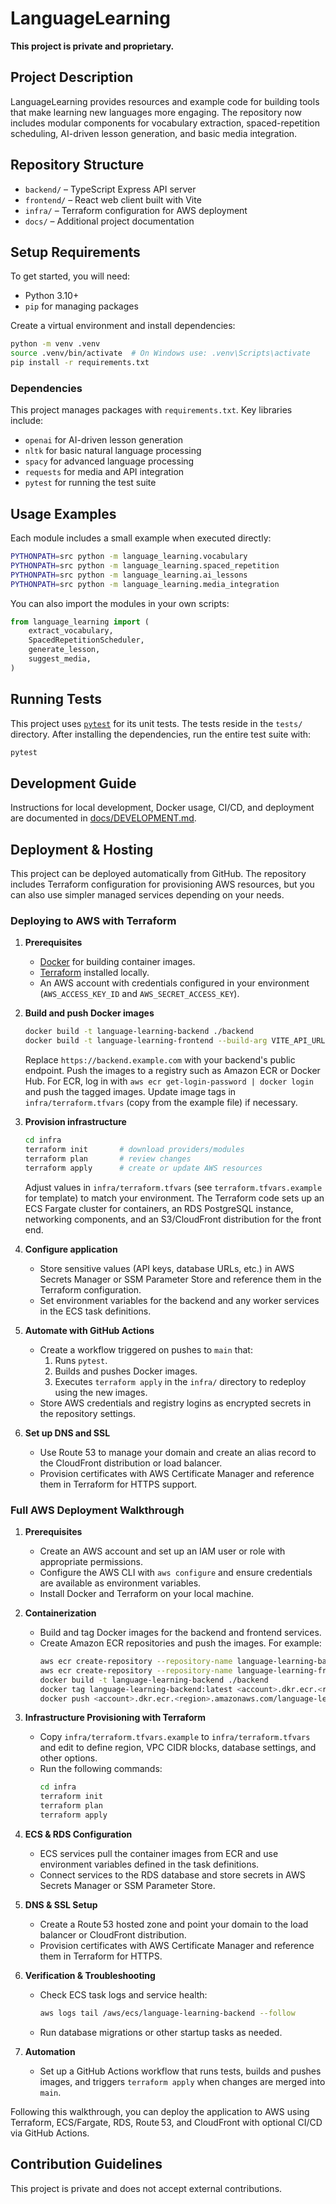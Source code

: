 # LanguageLearning

**This project is private and proprietary.**

## Project Description

LanguageLearning provides resources and example code for building tools that make learning new languages more engaging. The repository now includes modular components for vocabulary extraction, spaced-repetition scheduling, AI-driven lesson generation, and basic media integration.

## Repository Structure

- `backend/` – TypeScript Express API server
- `frontend/` – React web client built with Vite
- `infra/` – Terraform configuration for AWS deployment
- `docs/` – Additional project documentation

## Setup Requirements

To get started, you will need:

- Python 3.10+
- `pip` for managing packages

Create a virtual environment and install dependencies:

```bash
python -m venv .venv
source .venv/bin/activate  # On Windows use: .venv\Scripts\activate
pip install -r requirements.txt
```

### Dependencies

This project manages packages with `requirements.txt`. Key libraries include:

- `openai` for AI-driven lesson generation
- `nltk` for basic natural language processing
- `spacy` for advanced language processing
- `requests` for media and API integration
- `pytest` for running the test suite

## Usage Examples

Each module includes a small example when executed directly:

```bash
PYTHONPATH=src python -m language_learning.vocabulary
PYTHONPATH=src python -m language_learning.spaced_repetition
PYTHONPATH=src python -m language_learning.ai_lessons
PYTHONPATH=src python -m language_learning.media_integration
```

You can also import the modules in your own scripts:

```python
from language_learning import (
    extract_vocabulary,
    SpacedRepetitionScheduler,
    generate_lesson,
    suggest_media,
)
```

## Running Tests

This project uses [`pytest`](https://docs.pytest.org/) for its unit tests. The
tests reside in the `tests/` directory. After installing the dependencies, run
the entire test suite with:

```bash
pytest
```

## Development Guide

Instructions for local development, Docker usage, CI/CD, and deployment are documented in [docs/DEVELOPMENT.md](docs/DEVELOPMENT.md).

## Deployment & Hosting

This project can be deployed automatically from GitHub. The repository includes
Terraform configuration for provisioning AWS resources, but you can also use
simpler managed services depending on your needs.

### Deploying to AWS with Terraform

1. **Prerequisites**
   - [Docker](https://www.docker.com/) for building container images.
   - [Terraform](https://developer.hashicorp.com/terraform/downloads) installed locally.
   - An AWS account with credentials configured in your environment
     (`AWS_ACCESS_KEY_ID` and `AWS_SECRET_ACCESS_KEY`).

2. **Build and push Docker images**
   ```bash
   docker build -t language-learning-backend ./backend
   docker build -t language-learning-frontend --build-arg VITE_API_URL="https://backend.example.com" ./frontend
   ```
   Replace `https://backend.example.com` with your backend's public endpoint.
   Push the images to a registry such as Amazon ECR or Docker Hub. For ECR, log
   in with `aws ecr get-login-password | docker login` and push the tagged
   images. Update image tags in `infra/terraform.tfvars` (copy from the example file) if necessary.

3. **Provision infrastructure**
   ```bash
   cd infra
   terraform init       # download providers/modules
   terraform plan       # review changes
   terraform apply      # create or update AWS resources
   ```
   Adjust values in `infra/terraform.tfvars` (see `terraform.tfvars.example` for template)
   to match your environment. The Terraform code sets up an ECS Fargate cluster
   for containers, an RDS PostgreSQL instance, networking components, and an
   S3/CloudFront distribution for the front end.

4. **Configure application**
   - Store sensitive values (API keys, database URLs, etc.) in AWS Secrets
     Manager or SSM Parameter Store and reference them in the Terraform
     configuration.
   - Set environment variables for the backend and any worker services in the
     ECS task definitions.

5. **Automate with GitHub Actions**
   - Create a workflow triggered on pushes to `main` that:
     1. Runs `pytest`.
     2. Builds and pushes Docker images.
     3. Executes `terraform apply` in the `infra/` directory to redeploy using
        the new images.
   - Store AWS credentials and registry logins as encrypted secrets in the
     repository settings.

6. **Set up DNS and SSL**
   - Use Route 53 to manage your domain and create an alias record to the
     CloudFront distribution or load balancer.
   - Provision certificates with AWS Certificate Manager and reference them in
     Terraform for HTTPS support.

### Full AWS Deployment Walkthrough

1. **Prerequisites**
   - Create an AWS account and set up an IAM user or role with appropriate permissions.
   - Configure the AWS CLI with `aws configure` and ensure credentials are available as environment variables.
   - Install Docker and Terraform on your local machine.

2. **Containerization**
   - Build and tag Docker images for the backend and frontend services.
   - Create Amazon ECR repositories and push the images. For example:
     ```bash
     aws ecr create-repository --repository-name language-learning-backend
     aws ecr create-repository --repository-name language-learning-frontend
     docker build -t language-learning-backend ./backend
     docker tag language-learning-backend:latest <account>.dkr.ecr.<region>.amazonaws.com/language-learning-backend:latest
     docker push <account>.dkr.ecr.<region>.amazonaws.com/language-learning-backend:latest
     ```

3. **Infrastructure Provisioning with Terraform**
   - Copy `infra/terraform.tfvars.example` to `infra/terraform.tfvars` and edit to define region, VPC CIDR blocks, database settings, and other options.
   - Run the following commands:
     ```bash
     cd infra
     terraform init
     terraform plan
     terraform apply
     ```

4. **ECS & RDS Configuration**
   - ECS services pull the container images from ECR and use environment variables defined in the task definitions.
   - Connect services to the RDS database and store secrets in AWS Secrets Manager or SSM Parameter Store.

5. **DNS & SSL Setup**
   - Create a Route 53 hosted zone and point your domain to the load balancer or CloudFront distribution.
   - Provision certificates with AWS Certificate Manager and reference them in Terraform for HTTPS.

6. **Verification & Troubleshooting**
   - Check ECS task logs and service health:
     ```bash
     aws logs tail /aws/ecs/language-learning-backend --follow
     ```
   - Run database migrations or other startup tasks as needed.

7. **Automation**
   - Set up a GitHub Actions workflow that runs tests, builds and pushes images, and triggers `terraform apply` when changes are merged into `main`.

Following this walkthrough, you can deploy the application to AWS using Terraform, ECS/Fargate, RDS, Route 53, and CloudFront with optional CI/CD via GitHub Actions.

## Contribution Guidelines

This project is private and does not accept external contributions.
